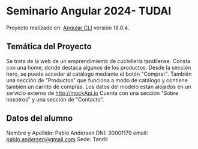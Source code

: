 # Seminario Angular 2024-  TUDAI

Proyecto realizado en: [Angular CLI](https://github.com/angular/angular-cli) version 18.0.4.

## Temática del Proyecto

Se trata de la web de un emprendimiento de cuchillería tandilense. 
Consta con una home, donde destaca algunos de los productos. Desde la sección hero, se puede acceder al catálogo mediante el botón "Comprar".
También una sección de "Productos" que funciona a modo de catálogo y contiene también un carrito de compras.
Los datos del modelo están alojados en un servicio externo de http://mockApi.io
Cuenta con una sección "Sobre nosotros" y una sección de "Contacto". 

## Datos del alumno

Nombre y Apellido: Pablo Andersen
DNI: 30001179
email: pablo.andersen@gmail.com
Sede: Tandil
